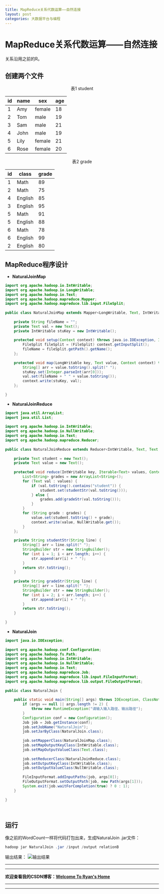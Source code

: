 ```yaml
---
title: MapReduce关系代数运算——自然连接
layout: post
categories: 大数据平台与编程
---
```


# MapReduce关系代数运算——自然连接
关系沿用之前的R。
## 创建两个文件
<center>表1 student</center>

|id|name|sex|age|
| ------ | ------ | ------ | ----- |
| 1 | Amy| female|18|
| 2 | Tom| male|19|
| 3 | Sam | male|21|
| 4 | John | male|19|
| 5 | Lily| female|21|
| 6 | Rose| female|20|

<center>表2 grade</center>

|id|class|grade|
| ------ | ------ | ------ |
| 1 | Math| 89|
| 2 | Math| 75|
| 4 | English| 85|
| 3 | English| 95|
| 5 | Math| 91|
| 5 | English| 88|
| 6 | Math| 78|
| 6 | English| 99|
| 2 | English| 80|

## MapReduce程序设计
- **NaturalJoinMap**

```java
import org.apache.hadoop.io.IntWritable;
import org.apache.hadoop.io.LongWritable;
import org.apache.hadoop.io.Text;
import org.apache.hadoop.mapreduce.Mapper;
import org.apache.hadoop.mapreduce.lib.input.FileSplit;
 
public class NaturalJoinMap extends Mapper<LongWritable, Text, IntWritable, Text> {
 
    private String fileName = "";
    private Text val = new Text();
    private IntWritable stuKey = new IntWritable();
 
    protected void setup(Context context) throws java.io.IOException, InterruptedException {
        FileSplit fileSplit = (FileSplit) context.getInputSplit();
        fileName = fileSplit.getPath().getName();
    };
 
    protected void map(LongWritable key, Text value, Context context) throws java.io.IOException, InterruptedException {
        String[] arr = value.toString().split(" ");
        stuKey.set(Integer.parseInt(arr[0]));
        val.set(fileName + " " + value.toString());
        context.write(stuKey, val);
    };
 
}
```

- **NaturalJoinReduce**

```java
import java.util.ArrayList;
import java.util.List;
 
import org.apache.hadoop.io.IntWritable;
import org.apache.hadoop.io.NullWritable;
import org.apache.hadoop.io.Text;
import org.apache.hadoop.mapreduce.Reducer;
 
public class NaturalJoinReduce extends Reducer<IntWritable, Text, Text, NullWritable> {
 
    private Text student = new Text();
    private Text value = new Text();
 
    protected void reduce(IntWritable key, Iterable<Text> values, Context context) throws java.io.IOException, InterruptedException {
        List<String> grades = new ArrayList<String>();
        for (Text val : values) {
            if (val.toString().contains("student")) {
                student.set(studentStr(val.toString()));
            } else {
                grades.add(gradeStr(val.toString()));
            }
        }
        for (String grade : grades) {
            value.set(student.toString() + grade);
            context.write(value, NullWritable.get());
        }
    };
 
    private String studentStr(String line) {
        String[] arr = line.split(" ");
        StringBuilder str = new StringBuilder();
        for (int i = 1; i < arr.length; i++) {
            str.append(arr[i] + " ");
        }
        return str.toString();
    }
 
    private String gradeStr(String line) {
        String[] arr = line.split(" ");
        StringBuilder str = new StringBuilder();
        for (int i = 2; i < arr.length; i++) {
            str.append(arr[i] + " ");
        }
        return str.toString();
    }
 
}
```

- **NaturalJoin**

```java
import java.io.IOException;
 
import org.apache.hadoop.conf.Configuration;
import org.apache.hadoop.fs.Path;
import org.apache.hadoop.io.IntWritable;
import org.apache.hadoop.io.NullWritable;
import org.apache.hadoop.io.Text;
import org.apache.hadoop.mapreduce.Job;
import org.apache.hadoop.mapreduce.lib.input.FileInputFormat;
import org.apache.hadoop.mapreduce.lib.output.FileOutputFormat;
 
public class NaturalJoin {
 
    public static void main(String[] args) throws IOException, ClassNotFoundException, InterruptedException {
        if (args == null || args.length != 2) {
            throw new RuntimeException("请输入输入路径、输出路径");
        }
        Configuration conf = new Configuration();
        Job job = Job.getInstance(conf);
        job.setJobName("NaturalJoin");
        job.setJarByClass(NaturalJoin.class);
 
        job.setMapperClass(NaturalJoinMap.class);
        job.setMapOutputKeyClass(IntWritable.class);
        job.setMapOutputValueClass(Text.class);
 
        job.setReducerClass(NaturalJoinReduce.class);
        job.setOutputKeyClass(IntWritable.class);
        job.setOutputValueClass(NullWritable.class);
 
        FileInputFormat.addInputPaths(job, args[0]);
        FileOutputFormat.setOutputPath(job, new Path(args[1]));
        System.exit(job.waitForCompletion(true) ? 0 : 1);
    }
 
}

 
```


## 运行
像之前的WordCount一样将代码打包出来，生成NaturalJoin .jar文件：

```powershell
hadoop jar NaturalJoin .jar /input /output relationB
```

输出结果：
![输出结果](https://img-blog.csdnimg.cn/20200108194006624.png?x-oss-process=image/watermark,type_ZmFuZ3poZW5naGVpdGk,shadow_10,text_aHR0cHM6Ly9ibG9nLmNzZG4ubmV0L3FxXzQxNDIyNDQ4,size_1,color_FFFFFF,t_70)




---
---
**欢迎查看我的CSDN博客：[Welcome To Ryan's Home](https://blog.csdn.net/qq_41422448)**

---
---
